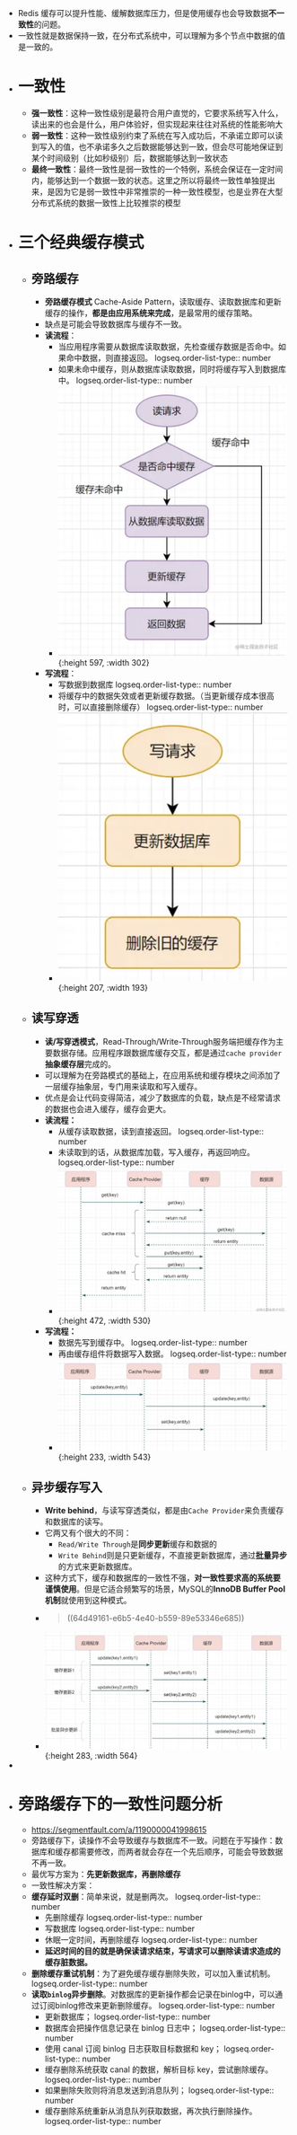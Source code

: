 - Redis 缓存可以提升性能、缓解数据库压力，但是使用缓存也会导致数据**不一致性**的问题。
- 一致性就是数据保持一致，在分布式系统中，可以理解为多个节点中数据的值是一致的。
- # 一致性
	- **强一致性**：这种一致性级别是最符合用户直觉的，它要求系统写入什么，读出来的也会是什么，用户体验好，但实现起来往往对系统的性能影响大
	- **弱一致性**：这种一致性级别约束了系统在写入成功后，不承诺立即可以读到写入的值，也不承诺多久之后数据能够达到一致，但会尽可能地保证到某个时间级别（比如秒级别）后，数据能够达到一致状态
	- **最终一致性**：最终一致性是弱一致性的一个特例，系统会保证在一定时间内，能够达到一个数据一致的状态。这里之所以将最终一致性单独提出来，是因为它是弱一致性中非常推崇的一种一致性模型，也是业界在大型分布式系统的数据一致性上比较推崇的模型
- # 三个经典缓存模式
	- ## 旁路缓存
		- **旁路缓存模式** Cache-Aside Pattern，读取缓存、读取数据库和更新缓存的操作，**都是由应用系统来完成**，是最常用的缓存策略。
		- 缺点是可能会导致数据库与缓存不一致。
		- **读流程**：
			- 当应用程序需要从数据库读取数据，先检查缓存数据是否命中。如果命中数据，则直接返回。
			  logseq.order-list-type:: number
			- 如果未命中缓存，则从数据库读取数据，同时将缓存写入到数据库中。
			  logseq.order-list-type:: number
			- ![image.png](../assets/image_1691672915040_0.png){:height 597, :width 302}
		- **写流程**：
			- 写数据到数据库
			  logseq.order-list-type:: number
			- 将缓存中的数据失效或者更新缓存数据。（当更新缓存成本很高时，可以直接删除缓存）
			  logseq.order-list-type:: number
			- ![image.png](../assets/image_1691673184104_0.png){:height 207, :width 193}
	- ## 读写穿透
		- **读/写穿透模式**，Read-Through/Write-Through服务端把缓存作为主要数据存储。应用程序跟数据库缓存交互，都是通过`cache provider`**抽象缓存层**完成的。
		- 可以理解为在旁路模式的基础上，在应用系统和缓存模块之间添加了一层缓存抽象层，专门用来读取和写入缓存。
		- 优点是会让代码变得简洁，减少了数据库的负载，缺点是不经常请求的数据也会进入缓存，缓存会更大。
		- **读流程：**
			- 从缓存读取数据，读到直接返回。
			  logseq.order-list-type:: number
			- 未读取到的话，从数据库加载，写入缓存，再返回响应。
			  logseq.order-list-type:: number
			- ![image.png](../assets/image_1691674034253_0.png){:height 472, :width 530}
		- **写流程：**
			- 数据先写到缓存中。
			  logseq.order-list-type:: number
			- 再由缓存组件将数据写入数据。
			  logseq.order-list-type:: number
			- ![image.png](../assets/image_1691674264873_0.png){:height 233, :width 543}
	- ## 异步缓存写入
		- **Write behind**，与读写穿透类似，都是由`Cache Provider`来负责缓存和数据库的读写。
		- 它两又有个很大的不同：
			- `Read/Write Through`是**同步更新**缓存和数据的
			- `Write Behind`则是只更新缓存，不直接更新数据库，通过**批量异步**的方式来更新数据库。
		- 这种方式下，缓存和数据库的一致性不强，**对一致性要求高的系统要谨慎使用**。但是它适合频繁写的场景，MySQL的**InnoDB Buffer Pool机制**就使用到这种模式。
		- > ((64d49161-e6b5-4e40-b559-89e53346e685))
		- ![image.png](../assets/image_1691674517187_0.png){:height 283, :width 564}
-
- # 旁路缓存下的一致性问题分析
	- https://segmentfault.com/a/1190000041998615
	- 旁路缓存下，读操作不会导致缓存与数据库不一致。问题在于写操作：数据库和缓存都需要修改，而两者就会存在一个先后顺序，可能会导致数据不再一致。
	- 最优写方案为：**先更新数据库，再删除缓存**
	- 一致性解决方案：
	- **缓存延时双删**：简单来说，就是删两次。
	  logseq.order-list-type:: number
		- 先删除缓存
		  logseq.order-list-type:: number
		- 写数据库
		  logseq.order-list-type:: number
		- 休眠一定时间，再删除缓存
		  logseq.order-list-type:: number
		- **延迟时间的目的就是确保读请求结束，写请求可以删除读请求造成的缓存脏数据。**
	- **删除缓存重试机制**：为了避免缓存缓存删除失败，可以加入重试机制。
	  logseq.order-list-type:: number
	- **读取`binlog`异步删除**。对数据库的更新操作都会记录在binlog中，可以通过订阅binlog修改来更新删除缓存。
	  logseq.order-list-type:: number
		- 更新数据库；
		  logseq.order-list-type:: number
		- 数据库会把操作信息记录在 binlog 日志中；
		  logseq.order-list-type:: number
		- 使用 canal 订阅 binlog 日志获取目标数据和 key；
		  logseq.order-list-type:: number
		- 缓存删除系统获取 canal 的数据，解析目标 key，尝试删除缓存。
		  logseq.order-list-type:: number
		- 如果删除失败则将消息发送到消息队列；
		  logseq.order-list-type:: number
		- 缓存删除系统重新从消息队列获取数据，再次执行删除操作。
		  logseq.order-list-type:: number